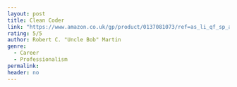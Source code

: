 ```yaml
---
layout: post
title: Clean Coder
link: "https://www.amazon.co.uk/gp/product/0137081073/ref=as_li_qf_sp_asin_il_tl?ie=UTF8&camp=1634&creative=6738&creativeASIN=0137081073&linkCode=as2&tag=jussihallilac-21"
rating: 5/5
author: Robert C. "Uncle Bob" Martin
genre:
  - Career
  - Professionalism
permalink:
header: no
---
```

